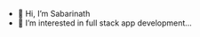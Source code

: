 - 👋 Hi, I’m Sabarinath 
- 👀 I’m interested in full stack app development...


<!---
sabarinathcnair/sabarinathcnair is a ✨ special ✨ repository because its `README.md` (this file) appears on your GitHub profile.
You can click the Preview link to take a look at your changes.
--->
